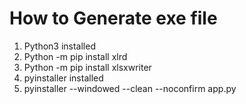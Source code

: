 # How to Generate exe file
1. Python3 installed
2. Python -m pip install xlrd
3. Python -m pip install xlsxwriter
4. pyinstaller installed
5. pyinstaller --windowed --clean --noconfirm app.py


